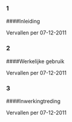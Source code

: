 <meta http-equiv='Content-Type' content='text/html; charset=utf-8' />

### 1  

####Inleiding

Vervallen per 07-12-2011 

### 2  

####Werkelijke gebruik

Vervallen per 07-12-2011 

### 3  

####Inwerkingtreding

Vervallen per 07-12-2011 

